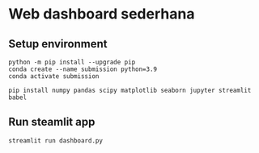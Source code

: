 # Web dashboard sederhana

## Setup environment
```
python -m pip install --upgrade pip
conda create --name submission python=3.9
conda activate submission

pip install numpy pandas scipy matplotlib seaborn jupyter streamlit babel
```

## Run steamlit app
```
streamlit run dashboard.py
```

